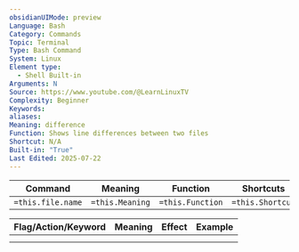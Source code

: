 ```yaml
---
obsidianUIMode: preview
Language: Bash
Category: Commands
Topic: Terminal
Type: Bash Command
System: Linux
Element type:
  - Shell Built-in
Arguments: N
Source: https://www.youtube.com/@LearnLinuxTV
Complexity: Beginner
Keywords: 
aliases: 
Meaning: difference
Function: Shows line differences between two files
Shortcut: N/A
Built-in: "True"
Last Edited: 2025-07-22
---
```


| Command           | Meaning         | Function         | Shortcuts        |
| ----------------- | --------------- | ---------------- | ---------------- |
| `=this.file.name` | `=this.Meaning` | `=this.Function` | `=this.Shortcut` |

| Flag/Action/Keyword | Meaning | Effect | Example |
| ------------------- | ------- | ------ | ------- |
|                     |         |        |         |
|                     |         |        |         |
